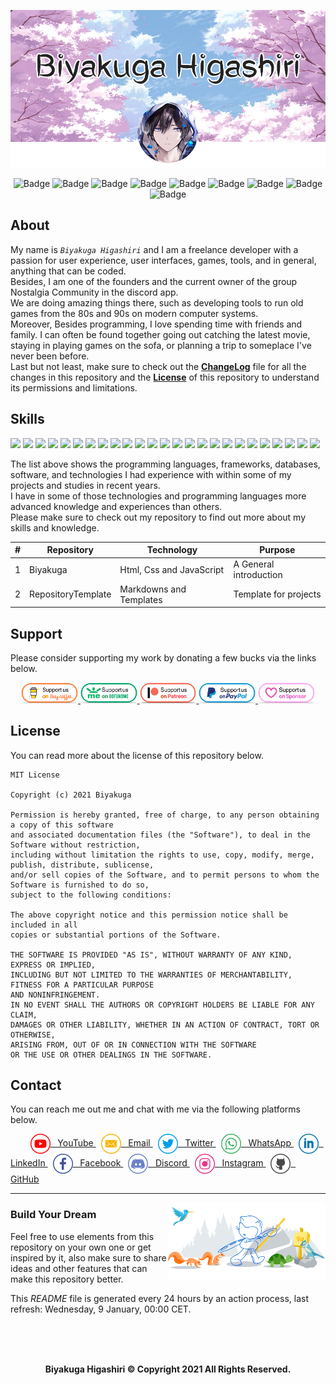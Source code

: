 <!-- Logo (Header) -->
<p align="center">
    <a href="https://github.com/Biyakuga/Biyakuga/tree/main/Images/Backgrounds/Background_001.png">
        <img src="https://github.com/Biyakuga/Biyakuga/blob/main/Images/Backgrounds/Background_001.png"
        title="Background 001 - Sakura Trees with Profile"
        alt="Background" />
    </a>
</p>

<!-- Badges: https://shields.io/ -->
<p align="center">
    <img src="https://badges.pufler.dev/visits/Biyakuga/Biyakuga?style=flat&color=red&logo=github&label=views"
    title="Badge 00 - GitHub Profile Views"
    alt="Badge" />
    <img src="https://img.shields.io/github/downloads/Biyakuga/Biyakuga/total?logo=GitHub"
    title="Badge 01 - GitHub All Releases"
    alt="Badge" />
    <img src="https://img.shields.io/github/contributors/Biyakuga/Biyakuga?logo=GitHub"
    title="Badge 02 - GitHub Contributors"
    alt="Badge" />
    <img src="https://img.shields.io/github/license/Biyakuga/Biyakuga?logo=GitHub"
    title="Badge 03 - GitHub License"
    alt="Badge" />
    <img src="https://img.shields.io/github/issues/Biyakuga/Biyakuga?logo=GitHub"
    title="Badge 04 - GitHub Issues"
    alt="Badge" />
    <img src="https://img.shields.io/github/forks/Biyakuga/Biyakuga?logo=GitHub"
    title="Badge 05 - GitHub All Fforks"
    alt="Badge" />
    <img src="https://img.shields.io/github/v/release/Biyakuga/Biyakuga?logo=GitHub"
    title="Badge 06 - GitHub Release By Date"
    alt="Badge" />
    <img src="https://img.shields.io/github/repo-size/Biyakuga/Biyakuga?label=size&logo=GitHub"
    title="Badge 07 - GitHub Repo Size"
    alt="Badge" />
    <img src="https://img.shields.io/github/stars/Biyakuga/Biyakuga?logo=GitHub"
    title="Badge 08 - GitHub Repo Stars"
    alt="Badge" />
</p>

<!-- About Me -->
## About
My name is _`Biyakuga Higashiri`_ and I am a freelance developer with a passion for user experience, user interfaces, games, tools, and in general, anything that can be coded.<br>
Besides, I am one of the founders and the current owner of the group Nostalgia Community in the discord app.<br>
We are doing amazing things there, such as developing tools to run old games from the 80s and 90s on modern computer systems.<br>
Moreover, Besides programming, I love spending time with friends and family.
I can often be found together going out catching the latest movie, staying in playing games on the sofa, or planning a trip to someplace I've never been before.<br>
Last but not least, make sure to check out the [**ChangeLog**](CHANGELOG.md "Versions File") file for all the changes in this repository and the [**License**](LICENSE.md) of this repository to understand its permissions and limitations.

<!-- My Skills -->
## Skills
<!-- Badges: https://shields.io/ -->
<!-- https://simpleicons.org/ -->
<p>
<!-- Orange -->
<img src="http://img.shields.io/badge/-Postman-ff6c37?style=flat&logo=postman&logoColor=ffffff" />
<img src="http://img.shields.io/badge/-Git-ec5a3d?style=flat&logo=git&logoColor=ffffff" />
<img src="https://img.shields.io/badge/-Html-dd4b25?style=flat&logo=html5&logoColor=ffffff" />
<!-- Red -->
<img src="https://img.shields.io/badge/-MsSql-cc2927?style=flat&logo=microsoft-sql-server&logoColor=ffffff" />
<img src="http://img.shields.io/badge/-Java-ec2024?style=flat&logo=java&logoColor=ffffff" />
<img src="http://img.shields.io/badge/-Angular-d6002f?style=flat&logo=angular&logoColor=ffffff" />
<!-- Yellow -->
<img src="https://img.shields.io/badge/-JavaScript-d5b422?style=flat&logo=javascript&logoColor=ffffff" />
<img src="https://img.shields.io/badge/-MySql-f08d00?style=flat&logo=mysql&logoColor=ffffff" />
<!-- Green -->
<img src="http://img.shields.io/badge/-Spring-6db33f?style=flat&logo=spring&logoColor=ffffff" />
<img src="https://img.shields.io/badge/-MongoDb-4ca449?style=flat&logo=mongodb&logoColor=ffffff" />
<img src="https://img.shields.io/badge/-Node.js-3c873a?style=flat&logo=node.js&logoColor=ffffff" />
<img src="http://img.shields.io/badge/-Vue-41b883?style=flat&logo=vue.js&logoColor=ffffff" />
<!-- Blue -->
<img src="https://img.shields.io/badge/-SqlLite-6cb9e1?style=flat&logo=sqlite&logoColor=ffffff" />
<img src="http://img.shields.io/badge/-Python-407cab?style=flat&logo=python&logoColor=ffffff" />
<img src="https://img.shields.io/badge/-PostgreSql-31648c?style=flat&logo=postgresql&logoColor=ffffff" />
<img src="http://img.shields.io/badge/-TypeScript-2f74c0?style=flat&logo=typescript&logoColor=ffffff" />
<img src="https://img.shields.io/badge/-Jquery-0769AD?style=flat&logo=jQuery&logoColor=ffffff" />
<img src="https://img.shields.io/badge/-Windows-0078d6?style=flat&logo=windows&logoColor=ffffff" />
<img src="https://img.shields.io/badge/-Css-254bdd?style=flat&logo=css3&logoColor=ffffff" />
<!-- Purple -->
<img src="https://img.shields.io/badge/-Bootstrap-563d7c?style=flat&logo=bootstrap&logoColor=ffffff" />
<img src="https://img.shields.io/badge/-Heroku-430098?style=flat&logo=heroku&logoColor=ffffff" />
<img src="http://img.shields.io/badge/-CSharp-2b0169?style=flat&logo=c-sharp&logoColor=ffffff" />
<!-- Black -->
<img src="https://img.shields.io/badge/-GitHub-323232?style=flat&logo=github&logoColor=ededed" />
<img src="https://img.shields.io/badge/-Medium-121212?style=flat&logo=medium&logoColor=ededed" />
<img src="https://img.shields.io/badge/-React-000000?style=flat&logo=react&logoColor=ededed" />
</p>
<p>
The list above shows the programming languages, frameworks, databases, software, and technologies I had experience with within some of my projects and studies in recent years.<br>
I have in some of those technologies and programming languages more advanced knowledge and experiences than others.<br>
Please make sure to check out my repository to find out more about my skills and knowledge.
</p>

<!-- Table (Favorite Repository) -->
| # | Repository         | Technology               | Purpose                |
|---|--------------------|--------------------------|------------------------|
| 1 | Biyakuga           | Html, Css and JavaScript | A General introduction |
| 2 | RepositoryTemplate | Markdowns and Templates  | Template for projects  |

<!-- Widgets Repository Version 01- https://github.com/anuraghazra/github-readme-stats -->
<!--
[![Biyakuga's Github Stats](https://github-readme-stats.vercel.app/api?username=biyakuga&show_icons=true&hide_border=true&bg_color=5d5d5d&title_color=da69ac&text_color=e5e5e5&icon_color=da69ac)](https://github.com/Biyakuga)
[![Most Used Languages](https://github-readme-stats.vercel.app/api/top-langs/?username=biyakuga&layout=compact&hide_border=true&bg_color=5d5d5d&langs_count=7&title_color=5094f0&text_color=e5e5e5&card_width=445)](https://github.com/Biyakuga)
-->

<!-- Widgets Repository Version 02- https://github.com/anuraghazra/github-readme-stats -->
<!--
<p align=center>
    <a href="https://github.com/Biyakuga" title="Biyakuga Github Stats">
       <img height=175 align="center" src="https://github-readme-stats.vercel.app/api?username=biyakuga&show_icons=true&hide_border=false&bg_color=0d1117&title_color=da69ac&text_color=e5e5e5&icon_color=da69ac" />
    </a>
    <a href="https://github.com/Biyakuga" title="Most Used Languages">
     <img height=175 align="center" src="https://github-readme-stats.vercel.app/api/top-langs/?username=biyakuga&layout=compact&hide_border=false&bg_color=0d1117&langs_count=5&title_color=5094f0&text_color=e5e5e5&card_width=370" />
    </a>
</p>
-->

<!-- Programming Languages Statistics
## Statistics
[![Top Langs](https://github-readme-stats.vercel.app/api/top-langs/?username=Biyakuga)](https://github.com/anuraghazra/github-readme-stats)
-->

<!-- Support Me -->
## Support
Please consider supporting my work by donating a few bucks via the links below.

<p align="center">
  <a href="https://www.buymeacoffee.com/" target="_blank">
    <img width="18%" alt="Buy me a coffee" 
    src="https://github.com/Biyakuga/Biyakuga/blob/main/Images/Icons/Support/BuyCoffee.png" />
  </a>
  <a href="https://www.gofundme.com/" target="_blank">
    <img width="18%" alt="Please GoFundMe" 
    src="https://github.com/Biyakuga/Biyakuga/blob/main/Images/Icons/Support/GoFundMe.png" />
  </a>
  <a href="https://www.patreon.com/" target="_blank">
    <img width="18%" alt="Support on Patreon" 
    src="https://github.com/Biyakuga/Biyakuga/blob/main/Images/Icons/Support/Patreon.png" />
  </a>
  <a href="https://www.paypal.com" target="_blank">
      <img width="18%" alt="Donate with Paypal" 
      src="https://github.com/Biyakuga/Biyakuga/blob/main/Images/Icons/Support/PayPal.png" />
  </a>
  <a href="https://github.com/sponsors/" target="_blank">
      <img width="18%" alt="Sponsor Me" 
      src="https://github.com/Biyakuga/Biyakuga/blob/main/Images/Icons/Support/Sponsor.png" />
  </a>
</p>

<!-- Repository License -->
## License
You can read more about the license of this repository below.

    MIT License
    
    Copyright (c) 2021 Biyakuga

    Permission is hereby granted, free of charge, to any person obtaining a copy of this software
    and associated documentation files (the "Software"), to deal in the Software without restriction,
    including without limitation the rights to use, copy, modify, merge, publish, distribute, sublicense,
    and/or sell copies of the Software, and to permit persons to whom the Software is furnished to do so,
    subject to the following conditions:

    The above copyright notice and this permission notice shall be included in all
    copies or substantial portions of the Software.

    THE SOFTWARE IS PROVIDED "AS IS", WITHOUT WARRANTY OF ANY KIND, EXPRESS OR IMPLIED,
    INCLUDING BUT NOT LIMITED TO THE WARRANTIES OF MERCHANTABILITY, FITNESS FOR A PARTICULAR PURPOSE
    AND NONINFRINGEMENT.
    IN NO EVENT SHALL THE AUTHORS OR COPYRIGHT HOLDERS BE LIABLE FOR ANY CLAIM,
    DAMAGES OR OTHER LIABILITY, WHETHER IN AN ACTION OF CONTRACT, TORT OR OTHERWISE,
    ARISING FROM, OUT OF OR IN CONNECTION WITH THE SOFTWARE
    OR THE USE OR OTHER DEALINGS IN THE SOFTWARE.

<!-- Contact Me -->
## Contact
You can reach me out me and chat with me via the following platforms below.
<p>
    &nbsp;
    &nbsp;
    &nbsp;
    &nbsp;
<a align="center" href="https://www.youtube.com/"> 
    <img align="center" high="32" width="32"
    src="https://github.com/Biyakuga/Biyakuga/blob/main/Images/Icons/Contact/Youtube.png" 
    title="Icon 01 - YouTube"
    alt="Icon"> &nbsp; YouTube
</a>
    &nbsp;
<a align="center" href="https://outlook.com/"> 
    <img align="center" high="32" width="32" 
    src="https://github.com/Biyakuga/Biyakuga/blob/main/Images/Icons/Contact/Mail.png" 
    title="Icon 02 - Email" 
    alt="Icon"> &nbsp; Email
</a>
    &nbsp;
<a align="center" href="https://www.twitter.com/"> 
    <img align="center" high="32" width="32"
    src="https://github.com/Biyakuga/Biyakuga/blob/main/Images/Icons/Contact/Twitter.png" 
    title="Icon 03 - Twitter"
    alt="Icon"> &nbsp; Twitter
</a>
    &nbsp;
<a align="center" href="https://www.whatsapp.com/"> 
    <img align="center" high="32" width="32"
    src="https://github.com/Biyakuga/Biyakuga/blob/main/Images/Icons/Contact/Whatsapp.png" 
    title="Icon 04 - Whatsapp"
    alt="Icon"> &nbsp; WhatsApp
</a>
    &nbsp;
<a align="center" href="https://linkedin.com/"> 
    <img align="center" high="32" width="32"
    src="https://github.com/Biyakuga/Biyakuga/blob/main/Images/Icons/Contact/Linkedin.png" 
    title="Icon 05 - Linkedin"
    alt="Icon"> &nbsp; LinkedIn
</a>
    &nbsp;
<a align="center" href="https://www.facebook.com/"> 
    <img align="center" high="32" width="32"
    src="https://github.com/Biyakuga/Biyakuga/blob/main/Images/Icons/Contact/Facebook.png" 
    title="Icon 06 - Facebook"
    alt="Icon"> &nbsp; Facebook
</a>
    &nbsp;
<a align="center" href="https://discordapp.com/"> 
    <img align="center" high="32" width="32"
    src="https://github.com/Biyakuga/Biyakuga/blob/main/Images/Icons/Contact/Discord.png" 
    title="Icon 07 - Discord"
    alt="Icon"> &nbsp; Discord
</a>
    &nbsp;
<a align="center" href="https://www.instagram.com/"> 
    <img align="center" high="32" width="32"
    src="https://github.com/Biyakuga/Biyakuga/blob/main/Images/Icons/Contact/Instagram.png" 
    title="Icon 08 - Instagram"
    alt="Icon"> &nbsp; Instagram
</a>
    &nbsp;
<a align="center" href="https://github.com/"> 
    <img align="center" high="32" width="32" 
    src="https://github.com/Biyakuga/Biyakuga/blob/main/Images/Icons/Contact/Github.png" 
    title="Icon 09 - GitHub"
    alt="Icon"> &nbsp; GitHub
</a>
</p>

<!-- Extra (Footer) -->
---
<img width="50%" align="right" alt="Github" src="https://github.com/Biyakuga/Biyakuga/blob/main/Images/Backgrounds/Background_002.png" />
<h3>Build Your Dream</h3>
<p align="left">Feel free to use elements from this repository on your own one or get inspired by it, also make sure to share ideas and other features that can make this repository better.</p>
<p align="left">This <i>README</i> file is generated every 24 hours by an action process, last refresh: Wednesday, 9 January, 00:00 CET.</p><br><br><br>
<p align="center"><b>Biyakuga Higashiri © Copyright 2021 All Rights Reserved.</b></p>
